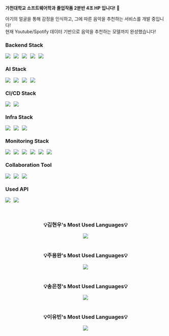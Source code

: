 <strong>가천대학교 소프트웨어학과 졸업작품 2분반 4조 HP 입니다!</strong> 👋

아기의 얼굴을 통해 감정을 인식하고, 그에 따른 음악을 추천하는 서비스를 개발 중입니다!<br/>
현재 Youtube/Spotify 데이터 기반으로 음악을 추천하는 모델까지 완성했습니다!

<h3>Backend Stack</h3>
<div style="display: flex; flex-wrap: wrap; gap: 10px;">
  <img src="https://img.shields.io/badge/Spring Boot-COLOR?style=for-the-badge&logo=Spring Boot&color=6DB33F&logoColor=white"/>
  <img src="https://img.shields.io/badge/Spring Security-COLOR?style=for-the-badge&logo=Spring Security&color=6DB33F&logoColor=white"/>
  <img src="https://img.shields.io/badge/JUnit5-COLOR?style=for-the-badge&logo=JUnit5&color=25A162&logoColor=white"/>
  <img src="https://img.shields.io/badge/MySQL-COLOR?style=for-the-badge&logo=MySQL&color=4479A1&logoColor=white"/>
  <img src="https://img.shields.io/badge/Redis-COLOR?style=for-the-badge&logo=Redis&color=FF4438&logoColor=white"/>
</div>

<h3>AI Stack</h3>
<div style="display: flex; flex-wrap: wrap; gap: 10px;">
  <img src="https://img.shields.io/badge/Python-COLOR?style=for-the-badge&logo=Python&color=3776AB&logoColor=white"/>
  <img src="https://img.shields.io/badge/Flask-COLOR?style=for-the-badge&logo=Flask&color=3776AB&logoColor=white"/>
  <img src="https://img.shields.io/badge/Numpy-COLOR?style=for-the-badge&logo=NumPy&color=013243&logoColor=white"/>
  <img src="https://img.shields.io/badge/Pandas-COLOR?style=for-the-badge&logo=pandas&color=150458&logoColor=white"/>
</div>  
<h3>CI/CD Stack</h3>
<div style="display: flex; flex-wrap: wrap; gap: 10px;">
  <img src="https://img.shields.io/badge/GitHub Action-COLOR?style=for-the-badge&logo=GitHub Actions&color=2088FF&logoColor=white"/>
  <img src="https://img.shields.io/badge/ArgoCD-COLOR?style=for-the-badge&logo=Argo&color=EF7B4D&logoColor=white"/>
</div>

<h3>Infra Stack</h3>
<div style="display: flex; flex-wrap: wrap; gap: 10px;">
  <img src="https://img.shields.io/badge/Docker-COLOR?style=for-the-badge&logo=Docker&color=3776AB&logoColor=white"/>
  <img src="https://img.shields.io/badge/Kubernetes-COLOR?style=for-the-badge&logo=Kubernetes&color=326CE5&logoColor=white"/>
  <img src="https://img.shields.io/badge/AWS-COLOR?style=for-the-badge&logo=Amazon Web Services&color=232F3E&logoColor=white"/>
</div>

<h3>Monitoring Stack</h3>
<div style="display: flex; flex-wrap: wrap; gap: 10px;">
  <img src="https://img.shields.io/badge/Prometheus-COLOR?style=for-the-badge&logo=Prometheus&color=E6522C&logoColor=white"/>
  <img src="https://img.shields.io/badge/Grafana-COLOR?style=for-the-badge&logo=Grafana&color=F46800&logoColor=white"/>
  <img src="https://img.shields.io/badge/Elasticsearch-COLOR?style=for-the-badge&logo=Elasticsearch&color=005571&logoColor=white"/>
  <img src="https://img.shields.io/badge/Fluentd-COLOR?style=for-the-badge&logo=Fluentd&color=0E83C8&logoColor=white"/>
  <img src="https://img.shields.io/badge/Kibana-COLOR?style=for-the-badge&logo=Kibana&color=005571&logoColor=white"/>
  <img src="https://img.shields.io/badge/Discord-COLOR?style=for-the-badge&logo=Discord&color=5865F2&logoColor=white"/>
</div>

<h3>Collaboration Tool</h3>
<div style="display: flex; flex-wrap: wrap; gap: 10px;">
  <img src="https://img.shields.io/badge/Notion-COLOR?style=for-the-badge&logo=Notion&color=000000&logoColor=white"/>
  <img src="https://img.shields.io/badge/Discord-COLOR?style=for-the-badge&logo=Discord&color=5865F2&logoColor=white"/>
  <img src="https://img.shields.io/badge/Figma-COLOR?style=for-the-badge&logo=Figma&color=F24E1E&logoColor=white"/>
</div>

<h3>Used API</h3>
<div style="display: flex; flex-wrap: wrap; gap: 10px;">
  <img src="https://img.shields.io/badge/YouTube-COLOR?style=for-the-badge&logo=YouTube&color=FF0000&logoColor=white"/>
  <img src="https://img.shields.io/badge/Spotify-COLOR?style=for-the-badge&logo=sPOTIFY&color=1ED760&logoColor=white"/>
</div>

<br/>
<br/>
<h3 align="center">💡김현우's Most Used Languages💡</h3>
<div align="center" style="display: flex; justify-content: center; align-items: center; gap: 20px;">
  <a href="https://github.com/han16935">
    <img src="https://github-readme-stats.vercel.app/api/top-langs/?username=han16935&layout=compact&show_icons=true&show_owner=true&hide_title=true&theme=nord" />
  </a>
  <!--
  <a href="https://github.com/han16935">
    <img src="https://github-readme-stats.vercel.app/api?username=han16935&show_icons=true&theme=radical" />
  </a>
  -->
</div>
<br/>
<h3 align="center">💡주용완's Most Used Languages💡</h3>
<div align="center" style="display: flex; justify-content: center; align-items: center; gap: 20px;">
  <a href="https://github.com/YongwanJoo">
      <img src="https://github-readme-stats.vercel.app/api/top-langs/?username=YongwanJoo&layout=compact&show_icons=true&show_owner=true&hide_title=true&theme=nord" />
  </a>
  <!--
  <a href="https://github.com/YongwanJoo">
    <img src="https://github-readme-stats.vercel.app/api?username=YongwanJoo&show_icons=true&theme=radical" />
  </a>
  -->
</div>
<br/>
<h3 align="center">💡송은정's Most Used Languages💡</h3>
<div align="center" style="display: flex; justify-content: center; align-items: center; gap: 20px;">
  <a href="https://github.com/ejsong25">
      <img src="https://github-readme-stats.vercel.app/api/top-langs/?username=ejsong25&layout=compact&show_icons=true&show_owner=true&hide_title=true&theme=nord" />
  </a>
  <!--
  <a href="https://github.com/ejsong25">
    <img src="https://github-readme-stats.vercel.app/api?username=ejsong25&show_icons=true&theme=radical" />
  </a>
  -->
</div>
<br/>
<h3 align="center">💡이유빈's Most Used Languages💡</h3>
<div align="center" style="display: flex; justify-content: center; align-items: center; gap: 20px;">
  <a href="https://github.com/7Ding">
      <img src="https://github-readme-stats.vercel.app/api/top-langs/?username=7Ding&layout=compact&show_icons=true&show_owner=true&hide_title=true&theme=nord" />
  </a>
  <!--
  <a href="https://github.com/7Ding">
    <img src="https://github-readme-stats.vercel.app/api?username=7Ding&show_icons=true&theme=radical" />
  </a>
  -->
</div>

<!--
<div style="display: flex; flex-direction: column; justify-content: center; align-items: center; height: 100vh;">
  <h3 align="left">💡 Team members' Most Used Languages 💡</h3>
  <div style="display: flex; justify-content: center; align-items: center; gap: 20px; margin:100px 0;">
    <a href="https://github.com/han16935">
      <img src="https://github-readme-stats.vercel.app/api/top-langs/?username=han16935&layout=compact&show_icons=true&show_owner=true&hide_title=true&theme=nord" />
    </a>
    <a href="https://github.com/YongwanJoo">
      <img src="https://github-readme-stats.vercel.app/api/top-langs/?username=YongwanJoo&layout=compact&show_icons=true&show_owner=true&hide_title=true&theme=nord" />
    </a>
  </div>

  <div style="display: flex; justify-content: center; align-items: center; gap: 20px;">
    <a href="https://github.com/ejsong25">
      <img src="https://github-readme-stats.vercel.app/api/top-langs/?username=ejsong25&layout=compact&show_icons=true&show_owner=true&hide_title=true&theme=nord" />
    </a>
    <a href="https://github.com/7Ding">
      <img src="https://github-readme-stats.vercel.app/api/top-langs/?username=7Ding&layout=compact&show_icons=true&show_owner=true&hide_title=true&theme=nord" />
    </a>
  </div>
</div>
-->


